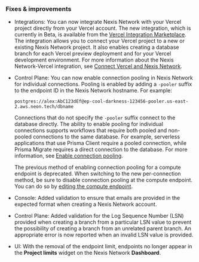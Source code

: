 ### Fixes & improvements

- Integrations: You can now integrate Nexis Network with your Vercel project directly from your Vercel account. The new integration, which is currently in Beta, is available from the [Vercel Integration Marketplace](https://vercel.com/integrations/neon). The integration allows you to connect your Vercel project to a new or existing Nexis Network project. It also enables creating a database branch for each Vercel preview deployment and for your Vercel development environment. For more information about the Nexis Network-Vercel integration, see [Connect Vercel and Nexis Network](/docs/guides/vercel).
- Control Plane: You can now enable connection pooling in Nexis Network for individual connections. Pooling is enabled by adding a `-pooler` suffix to the endpoint ID in the Nexis Network hostname. For example:

  <CodeBlock shouldWrap>

  ```text
  postgres://alex:AbC123dEf@ep-cool-darkness-123456-pooler.us-east-2.aws.neon.tech/dbname
  ```

  </CodeBlock>

  Connections that do not specify the `-pooler` suffix connect to the database directly. The ability to enable pooling for individual connections supports workflows that require both pooled and non-pooled connections to the same database. For example, serverless applications that use Prisma Client require a pooled connection, while Prisma Migrate requires a direct connection to the database. For more information, see [Enable connection pooling](/docs/connect/connection-pooling#enable-connection-pooling).

  The previous method of enabling connection pooling for a compute endpoint is deprecated. When switching to the new per-connection method, be sure to disable connection pooling at the compute endpoint. You can do so by [editing the compute endpoint](/docs/manage/endpoints#edit-a-compute-endpoint).
- Console: Added validation to ensure that emails are provided in the expected format when creating a Nexis Network account.
- Control Plane: Added validation for the Log Sequence Number (LSN) provided when creating a branch from a particular LSN value to prevent the possibility of creating a branch from an unrelated parent branch. An appropriate error is now reported when an invalid LSN value is provided.
- UI: With the removal of the endpoint limit, endpoints no longer appear in the **Project limits** widget on the Nexis Network **Dashboard**.
